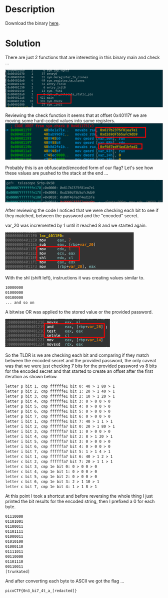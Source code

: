 # Description

Download the binary [here](https://challenge-files.picoctf.net/c_verbal_sleep/2326718ce11c5c89056a46fce49a5e46ab80e02d551d87744306ae43a4767e06/perplexed).

# Solution

There are just 2 functions that are interesting in this binary main and check ...

![Pasted image 20250520195444.png](./attachments/Pasted%20image%2020250520195444.png)

Reviewing the check function it seems that at offset 0x40117f we are moving some hard-coded values into some registers.
![Pasted image 20250520195601.png](./attachments/Pasted%20image%2020250520195601.png)

Probably this is an obfuscated/encoded form of our flag? Let's see how these values are pushed to the stack at the end ...

![Pasted image 20250310215700.png](./attachments/Pasted%20image%2020250310215700.png)

After reviewing the code I noticed that we were checking each bit to see if they matched, between the password and the "encoded" secret.

var_20 was incremented by 1 until it reached 8 and we started again.

![Pasted image 20250311195144.png](./attachments/Pasted%20image%2020250311195144.png)

With the shl (shift left), instructions it was creating values similar to.

```
10000000
01000000
00100000
... and so on 
```

A bitwise OR was applied to the stored value or the provided password.

![Pasted image 20250311195412.png](./attachments/Pasted%20image%2020250311195412.png)

So the TLDR is we are checking each bit and comparing if they match between the encoded secret and the provided password, the only caveat was that we were just checking 7 bits for the provided password vs 8 bits for the encoded secret and that started to create an offset after the first iteration as shown below.

```
letter p bit 1, cmp ffffffe1 bit 0: 40 > 1 80 > 1
letter p bit 2, cmp ffffffe1 bit 1: 20 > 1 40 > 1
letter p bit 3, cmp ffffffe1 bit 2: 10 > 1 20 > 1
letter p bit 4, cmp ffffffe1 bit 3: 0 > 0 0 > 0
letter p bit 5, cmp ffffffe1 bit 4: 0 > 0 0 > 0
letter p bit 6, cmp ffffffe1 bit 5: 0 > 0 0 > 0
letter p bit 7, cmp ffffffe1 bit 6: 0 > 0 0 > 0
letter i bit 1, cmp ffffffe1 bit 7: 40 > 1 1 > 1
letter i bit 2, cmp ffffffa7 bit 0: 20 > 1 80 > 1
letter i bit 3, cmp ffffffa7 bit 1: 0 > 0 0 > 0
letter i bit 4, cmp ffffffa7 bit 2: 8 > 1 20 > 1
letter i bit 5, cmp ffffffa7 bit 3: 0 > 0 0 > 0
letter i bit 6, cmp ffffffa7 bit 4: 0 > 0 0 > 0
letter i bit 7, cmp ffffffa7 bit 5: 1 > 1 4 > 1
letter c bit 1, cmp ffffffa7 bit 6: 40 > 1 2 > 1
letter c bit 2, cmp ffffffa7 bit 7: 20 > 1 1 > 1
letter c bit 3, cmp 1e bit 0: 0 > 0 0 > 0
letter c bit 4, cmp 1e bit 1: 0 > 0 0 > 0
letter c bit 5, cmp 1e bit 2: 0 > 0 0 > 0
letter c bit 6, cmp 1e bit 3: 2 > 1 10 > 1
letter c bit 7, cmp 1e bit 4: 1 > 1 8 > 1
```

At this point I took a shortcut and before reversing the whole thing I just printed the bit results for the encoded string, then I prefixed a 0 for each byte.

```
01110000
01101001
01100011
01101111
01000011
01010100
01000110
01111011
00110000
01101110
00110011
[trunkated]
```

And after converting each byte to ASCII we got the flag ...

```
picoCTF{0n3_bi7_4t_a_[redacted]} 
```
